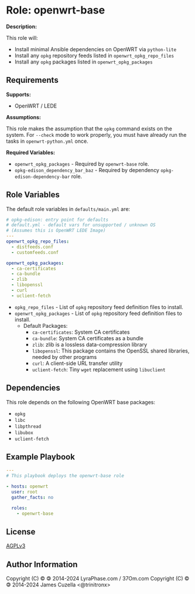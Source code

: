 Role: openwrt-base
==================

**Description:**

This role will:

- Install minimal Ansible dependencies on OpenWRT via `python-lite`
- Install any `opkg` repository feeds listed in `openwrt_opkg_repo_files`
- Install any `opkg` packages listed in `openwrt_opkg_packages`

Requirements
------------

**Supports:**

- OpenWRT / LEDE

**Assumptions:**

This role makes the assumption that the `opkg` command exists on the system.
For `--check` mode to work properly, you must have already run the tasks in
`openwrt-python.yml` once.

**Required Variables:**

- `openwrt_opkg_packages` - Required by `openwrt-base` role.
- `opkg-edison_dependency_bar_baz` - Required by dependency
  `opkg-edison-dependency-bar` role.

Role Variables
--------------

The default role variables in `defaults/main.yml` are:

```YAML
# opkg-edison: entry point for defaults
# default.yml - default vars for unsupported / unknown OS
# (Assumes this is OpenWRT LEDE Image)
---
openwrt_opkg_repo_files:
  - distfeeds.conf
  - customfeeds.conf

openwrt_opkg_packages:
  - ca-certificates
  - ca-bundle
  - zlib
  - libopenssl
  - curl
  - uclient-fetch
```

- `opkg_repo_files` - List of `opkg` repository feed definition files to install.
- `openwrt_opkg_packages` - List of `opkg` repository feed definition files to install.
  - Default Packages:
    - `ca-certificates`: System CA certificates
    - `ca-bundle`: System CA certificates as a bundle
    - `zlib`: zlib is a lossless data-compression library
    - `libopenssl`: This package contains the OpenSSL shared libraries, needed
      by other programs
    - `curl`: A client-side URL transfer utility
    - `uclient-fetch`: Tiny `wget` replacement using `libuclient`

Dependencies
------------

This role depends on the following OpenWRT base packages:

- `opkg`
- `libc`
- `libpthread`
- `libubox`
- `uclient-fetch`

Example Playbook
----------------

```YAML
---
# This playbook deploys the openwrt-base role

- hosts: openwrt
  user: root
  gather_facts: no

  roles:
    - openwrt-base
```

License
-------

[AGPLv3][1]

Author Information
------------------

Copyright (C) © 🄯  2014-2024 LyraPhase.com / 37Om.com
Copyright (C) © 🄯  2014-2024 James Cuzella <@trinitronx>

[1]: http://choosealicense.com/licenses/agpl-3.0/
